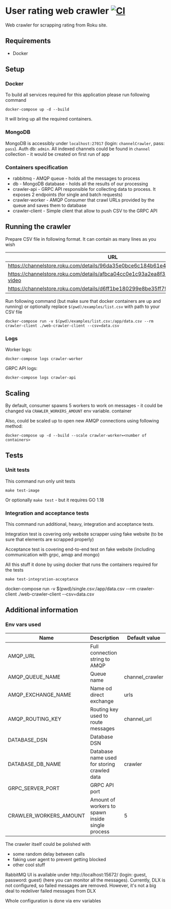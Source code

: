 # User rating web crawler [![CI](https://github.com/Kowol/user-rating-crawler/actions/workflows/main.yaml/badge.svg?branch=main)](https://github.com/Kowol/user-rating-crawler/actions/workflows/main.yaml)

Web crawler for scrapping rating from Roku site.

## Requirements

* Docker

## Setup

### Docker

To build all services required for this application please run following command

```shell
docker-compose up -d --build 
```

It will bring up all the required containers.

### MongoDB

MongoDB is accessibly under `localhost:27017` (login: `channelCrawler`, pass: `pass`). Auth db: `admin`. All indexed
channels could be found in `channel` collection - it would be created on first run of app

### Containers specification

* rabbitmq - AMQP queue - holds all the messages to process
* db - MongoDB database - holds all the results of our processing
* crawler-api - GRPC API responsible for collecting data to process. It exposes 2 endpoints (for single and batch
  requests)
* crawler-worker - AMQP Consumer that crawl URLs provided by the queue and saves them to database
* crawler-client - Simple client that allow to push CSV to the GRPC API

## Running the crawler

Prepare CSV file in following format. It can contain as many lines as you wish

| URL                                                                                 |
|-------------------------------------------------------------------------------------|
| https://channelstore.roku.com/details/96da35e0bce6c184b61e445cc6e62203/netflix      |
| https://channelstore.roku.com/details/afbca04cc0e1c93a2ea8f3382b56172c/prime-video  |
| https://channelstore.roku.com/details/d6ff1be180299e8be35ff79f5cc0628d/flickr  |

Run following command (but make sure that docker containers are up and running) or optionally
replace `$(pwd)/examples/list.csv`
with path to your CSV file

```shell
docker-compose run -v $(pwd)/examples/list.csv:/app/data.csv --rm crawler-client ./web-crawler-client --csv=data.csv
```

### Logs

Worker logs:

```shell
docker-compose logs crawler-worker
```

GRPC API logs:

```shell
docker-compose logs crawler-api
```

## Scaling

By default, consumer spawns 5 workers to work on messages - it could be changed via `CRAWLER_WORKERS_AMOUNT` env
variable. container

Also, could be scaled up to open new AMQP connections using following method:

```shell
docker-compose up -d --build --scale crawler-worker=<number of containers>
```

## Tests

### Unit tests

This command run only unit tests

```shell
make test-image
```

Or optionally `make test` - but it requires GO 1.18

### Integration and acceptance tests

This command run additional, heavy, integration and acceptance tests.

Integration test is covering only website scrapper using fake website (to be sure that elements are scrapped properly)

Acceptance test is covering end-to-end test on fake website (including communication with grpc, amqp and mongo)

All this stuff it done by using docker that runs the containers required for the tests

```shell
make test-integration-acceptance
```

docker-compose run -v $(pwd)/single.csv:/app/data.csv --rm crawler-client ./web-crawler-client --csv=data.csv

## Additional information

### Env vars used

| Name         | Description                                      | Default value   |
|--------------|--------------------------------------------------|-----------------|
| AMQP_URL | Full connection string to AMQP                   |                 |
| AMQP_QUEUE_NAME | Queue name                                       | channel_crawler |
| AMQP_EXCHANGE_NAME | Name od direct exchange                          | urls            |
| AMQP_ROUTING_KEY | Routing key used to route messages               | channel_url     |
| DATABASE_DSN | Database DSN                                     ||
| DATABASE_DB_NAME | Database name used for storing crawled data      | crawler         |
| GRPC_SERVER_PORT | GRPC API port                                    |                 |
| CRAWLER_WORKERS_AMOUNT | Amount of workers to spawn inside single process | 5               |

The crawler itself could be polished with

* some random delay between calls
* faking user agent to prevent getting blocked
* other cool stuff

RabbitMQ UI is available under http://localhost:15672/ (login: guest, password: guest) (here you can monitor all the
messages). Currently, DLX is not configured, so failed messages are removed. However, it's not a big deal to redeliver
failed messages from DLX

Whole configuration is done via env variables 
